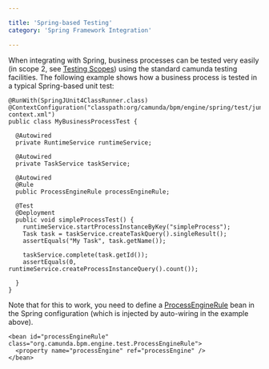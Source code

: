 ```yaml
---

title: 'Spring-based Testing'
category: 'Spring Framework Integration'

---
```


When integrating with Spring, business processes can be tested very easily (in scope 2, see <a href="ref:#testing">Testing Scopes</a>) using the standard camunda testing facilities. The following example shows how a business process is tested in a typical Spring-based unit test:

    @RunWith(SpringJUnit4ClassRunner.class)
    @ContextConfiguration("classpath:org/camunda/bpm/engine/spring/test/junit4/springTypicalUsageTest-context.xml")
    public class MyBusinessProcessTest {

      @Autowired
      private RuntimeService runtimeService;

      @Autowired
      private TaskService taskService;

      @Autowired
      @Rule
      public ProcessEngineRule processEngineRule;

      @Test
      @Deployment
      public void simpleProcessTest() {
        runtimeService.startProcessInstanceByKey("simpleProcess");
        Task task = taskService.createTaskQuery().singleResult();
        assertEquals("My Task", task.getName());

        taskService.complete(task.getId());
        assertEquals(0, runtimeService.createProcessInstanceQuery().count());

      }
    }

Note that for this to work, you need to define a <a href="ref:/api-references/javadoc/?org/camunda/bpm/engine/test/ProcessEngineRule.html">ProcessEngineRule</a> bean in the Spring configuration (which is injected by auto-wiring in the example above).

    <bean id="processEngineRule" class="org.camunda.bpm.engine.test.ProcessEngineRule">
      <property name="processEngine" ref="processEngine" />
    </bean>
